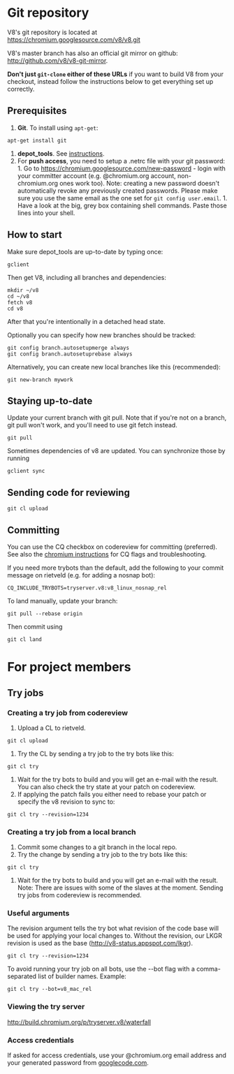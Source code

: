 # Git repository

V8's git repository is located at https://chromium.googlesource.com/v8/v8.git

V8's master branch has also an official git mirror on github: http://github.com/v8/v8-git-mirror.

**Don't just `git-clone` either of these URLs** if you want to build V8 from your checkout, instead follow the instructions below to get everything set up correctly.

## Prerequisites

  1. **Git**. To install using `apt-get`:
```
apt-get install git
```
  1. **depot\_tools**. See [instructions](http://dev.chromium.org/developers/how-tos/install-depot-tools).
  1. For **push access**, you need to setup a .netrc file with your git password:
    1. Go to https://chromium.googlesource.com/new-password - login with your committer account (e.g. @chromium.org account, non-chromium.org ones work too). Note: creating a new password doesn't automatically revoke any previously created passwords. Please make sure you use the same email as the one set for `git config user.email`.
    1. Have a look at the big, grey box containing shell commands. Paste those lines into your shell.

## How to start

Make sure depot\_tools are up-to-date by typing once:

```
gclient
```


Then get V8, including all branches and dependencies:

```
mkdir ~/v8
cd ~/v8
fetch v8
cd v8
```

After that you're intentionally in a detached head state.

Optionally you can specify how new branches should be tracked:

```
git config branch.autosetupmerge always
git config branch.autosetuprebase always
```

Alternatively, you can create new local branches like this (recommended):

```
git new-branch mywork
```

## Staying up-to-date

Update your current branch with git pull. Note that if you're not on a branch, git pull won't work, and you'll need to use git fetch instead.

```
git pull
```

Sometimes dependencies of v8 are updated. You can synchronize those by running

```
gclient sync
```

## Sending code for reviewing

```
git cl upload
```

## Committing

You can use the CQ checkbox on codereview for committing (preferred). See also the [chromium instructions](http://www.chromium.org/developers/testing/commit-queue) for CQ flags and troubleshooting.

If you need more trybots than the default, add the following to your commit message on rietveld (e.g. for adding a nosnap bot):

```
CQ_INCLUDE_TRYBOTS=tryserver.v8:v8_linux_nosnap_rel
```

To land manually, update your branch:

```
git pull --rebase origin
```

Then commit using

```
git cl land
```

# For project members


## Try jobs

### Creating a try job from codereview

  1. Upload a CL to rietveld.
```
git cl upload
```
  1. Try the CL by sending a try job to the try bots like this:
```
git cl try
```
  1. Wait for the try bots to build and you will get an e-mail with the result. You can also check the try state at your patch on codereview.
  1. If applying the patch fails you either need to rebase your patch or specify the v8 revision to sync to:
```
git cl try --revision=1234
```

### Creating a try job from a local branch

  1. Commit some changes to a git branch in the local repo.
  1. Try the change by sending a try job to the try bots like this:
```
git cl try
```
  1. Wait for the try bots to build and you will get an e-mail with the result. Note: There are issues with some of the slaves at the moment. Sending try jobs from codereview is recommended.

### Useful arguments

The revision argument tells the try bot what revision of the code base will be used for applying your local changes to. Without the revision, our LKGR revision is used as the base (http://v8-status.appspot.com/lkgr).
```
git cl try --revision=1234
```
To avoid running your try job on all bots, use the --bot flag with a comma-separated list of builder names. Example:
```
git cl try --bot=v8_mac_rel
```

### Viewing the try server

http://build.chromium.org/p/tryserver.v8/waterfall

### Access credentials

If asked for access credentials, use your @chromium.org email address and your generated password from [googlecode.com](http://code.google.com/hosting/settings).